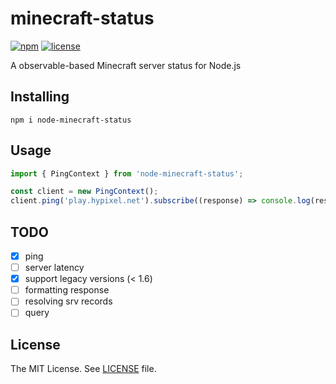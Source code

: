 
# minecraft-status

[![npm](https://shields.io/npm/v/node-minecraft-status)](https://www.npmjs.com/package/node-minecraft-status)
[![license](https://shields.io/npm/l/node-minecraft-status)](LICENSE)

A observable-based Minecraft server status for Node.js

## Installing

`npm i node-minecraft-status`

## Usage

```typescript
import { PingContext } from 'node-minecraft-status';

const client = new PingContext();
client.ping('play.hypixel.net').subscribe((response) => console.log(response));
```

## TODO

- [x] ping
- [ ] server latency
- [x] support legacy versions (< 1.6)
- [ ] formatting response
- [ ] resolving srv records
- [ ] query

## License

The MIT License. See [LICENSE](LICENSE) file.
